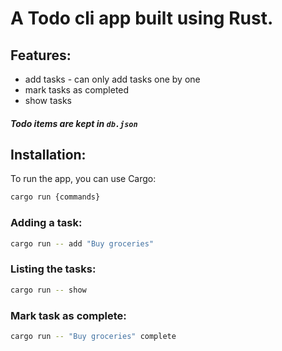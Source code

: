 # A Todo cli app built using Rust. 

## Features:
- add tasks - can only add tasks one by one
- mark tasks as completed
- show tasks

##### Todo items are kept in `db.json`

## Installation:
To run the app, you can use Cargo: 
```bash
cargo run {commands}
```

### Adding a task:
```bash
cargo run -- add "Buy groceries"
```

### Listing the tasks:
```bash
cargo run -- show
```

### Mark task as complete:
```bash
cargo run -- "Buy groceries" complete
```
